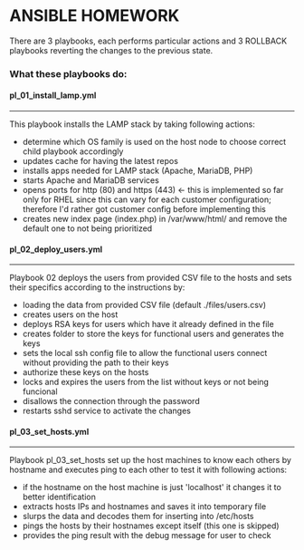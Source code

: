 # ANSIBLE HOMEWORK

There are 3 playbooks, each performs particular actions and 3 ROLLBACK playbooks reverting the changes to the previous state.

### What these playbooks do:

#### pl_01_install_lamp.yml
-----------------------------
This playbook installs the LAMP stack by taking following actions:
- determine which OS family is used on the host node to choose correct child playbook accordingly
- updates cache for having the latest repos
- installs apps needed for LAMP stack (Apache, MariaDB, PHP)
- starts Apache and MariaDB services
- opens ports for http (80) and https (443)  <- this is implemented so far only for RHEL since this can vary for each customer configuration; therefore I'd rather got customer config before implementing this
- creates new index page (index.php) in /var/www/html/ and remove the default one to not being prioritized

#### pl_02_deploy_users.yml
-----------------------------
Playbook 02 deploys the users from provided CSV file to the hosts and sets their specifics according to the instructions by:
- loading the data from provided CSV file (default ./files/users.csv)
- creates users on the host
- deploys RSA keys for users which have it already defined in the file
- creates folder to store the keys for functional users and generates the keys
- sets the local ssh config file to allow the functional users connect without providing the path to their keys
- authorize these keys on the hosts
- locks and expires the users from the list without keys or not being funcional
- disallows the connection through the password
- restarts sshd service to activate the changes

#### pl_03_set_hosts.yml 
-----------------------------
Playbook pl_03_set_hosts set up the host machines to know each others by hostname and executes ping to each other to test it with following actions:
- if the hostname on the host machine is just 'localhost' it changes it to better identification
- extracts hosts IPs and hostnames and saves it into temporary file
- slurps the data and decodes them for inserting into /etc/hosts
- pings the hosts by their hostnames except itself (this one is skipped)
- provides the ping result with the debug message for user to check
